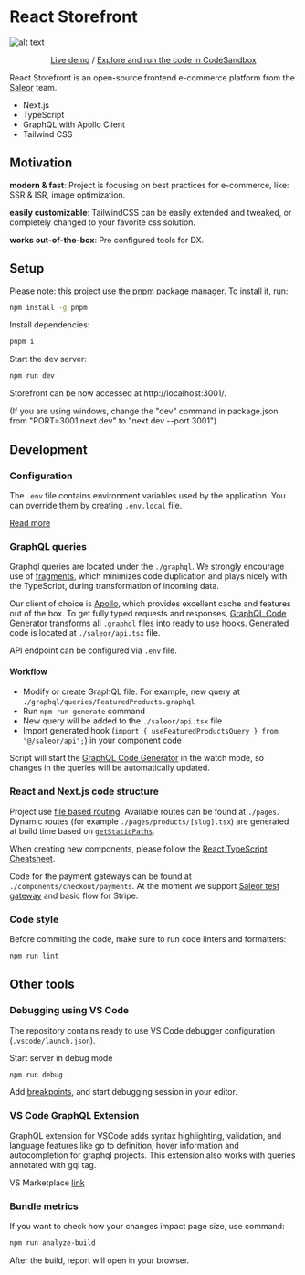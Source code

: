 # React Storefront

![alt text](https://og-image.vercel.app/React%20Storefront.png?theme=light&md=1&fontSize=100px&images=https%3A%2F%2Fassets.vercel.com%2Fimage%2Fupload%2Ffront%2Fassets%2Fdesign%2Fvercel-triangle-black.svg&images=https%3A%2F%2Fsaleor.io%2Fstatic%2Flogo-ad1b99aa7c6f5acf58a61640af760cfd.svg)

<p align="center">
  <a href="https://reactstorefront.vercel.app">Live demo</a> / <a href="https://githubbox.com/saleor/react-storefront">Explore and run the code in CodeSandbox</a>
</p>

React Storefront is an open-source frontend e-commerce platform from the [Saleor](https://saleor.io) team.

- Next.js
- TypeScript
- GraphQL with Apollo Client
- Tailwind CSS

## Motivation

**modern & fast**:
Project is focusing on best practices for e-commerce, like: SSR & ISR, image optimization.

**easily customizable**:
TailwindCSS can be easily extended and tweaked, or completely changed to your favorite css solution.

**works out-of-the-box**:
Pre configured tools for DX.

## Setup

Please note: this project use the [pnpm](https://pnpm.io/) package manager. To install it, run:

```bash
npm install -g pnpm
```

Install dependencies:

```bash
pnpm i
```

Start the dev server:

```bash
npm run dev
```

Storefront can be now accessed at http://localhost:3001/.

(If you are using windows, change the "dev" command in package.json from "PORT=3001 next dev" to "next dev --port 3001")

## Development

### Configuration

The `.env` file contains environment variables used by the application. You can override them by creating `.env.local` file.

[Read more](https://nextjs.org/docs/basic-features/environment-variables)

### GraphQL queries

Graphql queries are located under the `./graphql`. We strongly encourage use of [fragments](https://graphql.org/learn/queries/#fragments), which minimizes code duplication and plays nicely with the TypeScript, during transformation of incoming data.

Our client of choice is [Apollo](https://www.apollographql.com/docs/react/), which provides excellent cache and features out of the box. To get fully typed requests and responses, [GraphQL Code Generator](https://www.graphql-code-generator.com/) transforms all `.graphql` files into ready to use hooks. Generated code is located at `./saleor/api.tsx` file.

API endpoint can be configured via `.env` file.

#### Workflow

- Modify or create GraphQL file. For example, new query at `./graphql/queries/FeaturedProducts.graphql`
- Run `npm run generate` command
- New query will be added to the `./saleor/api.tsx` file
- Import generated hook (`import { useFeaturedProductsQuery } from "@/saleor/api";`) in your component code

Script will start the [GraphQL Code Generator](https://www.graphql-code-generator.com/) in the watch mode, so changes in the queries will be automatically updated.

### React and Next.js code structure

Project use [file based routing](https://nextjs.org/docs/routing/introduction). Available routes can be found at `./pages`. Dynamic routes (for example `./pages/products/[slug].tsx`) are generated at build time based on [`getStaticPaths`](https://nextjs.org/docs/basic-features/data-fetching#getstaticpaths-static-generation).

When creating new components, please follow the [React TypeScript Cheatsheet](https://react-typescript-cheatsheet.netlify.app/docs/basic/getting-started/function_components/).

Code for the payment gateways can be found at `./components/checkout/payments`. At the moment we support [Saleor test gateway](https://docs.saleor.io/docs/3.0/developer/available-plugins/dummy-credit-card) and basic flow for Stripe.

### Code style

Before commiting the code, make sure to run code linters and formatters:

```bash
npm run lint
```

## Other tools

### Debugging using VS Code

The repository contains ready to use VS Code debugger configuration (`.vscode/launch.json`).

Start server in debug mode

```bash
npm run debug
```

Add [breakpoints](https://code.visualstudio.com/docs/editor/debugging#_breakpoints), and start debugging session in your editor.

### VS Code GraphQL Extension

GraphQL extension for VSCode adds syntax highlighting, validation, and language features like go to definition, hover information and autocompletion for graphql projects. This extension also works with queries annotated with gql tag.

VS Marketplace [link](https://marketplace.visualstudio.com/items?itemName=GraphQL.vscode-graphql)

### Bundle metrics

If you want to check how your changes impact page size, use command:

```bash
npm run analyze-build
```

After the build, report will open in your browser.
